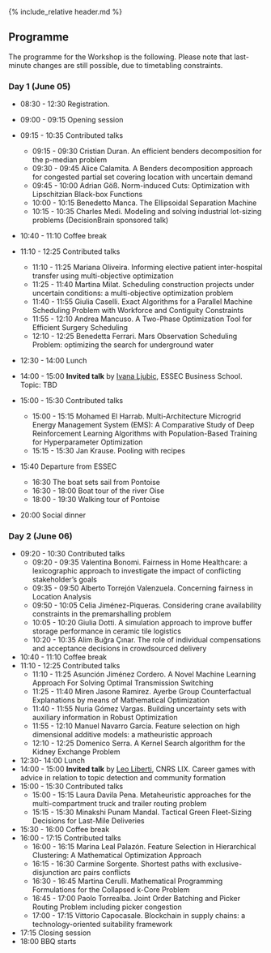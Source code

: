 {% include_relative header.md %}

## Programme

The programme for the Workshop is the following.
Please note that last-minute changes are still possible, due to timetabling constraints.

### Day 1 (June 05)

* 08:30 - 12:30 Registration.

* 09:00 - 09:15 Opening session
* 09:15 - 10:35 Contributed talks
    * 09:15 - 09:30 Cristian Duran. An efficient benders decomposition for the p-median problem
    * 09:30 - 09:45 Alice Calamita. A Benders decomposition approach for congested partial set covering location with uncertain demand
    * 09:45 - 10:00 Adrian Göß. Norm-induced Cuts: Optimization with Lipschitzian Black-box Functions
    * 10:00 - 10:15 Benedetto Manca. The Ellipsoidal Separation Machine
    * 10:15 - 10:35 Charles Medi. Modeling and solving industrial lot-sizing problems (DecisionBrain sponsored talk)
* 10:40 - 11:10 Coffee break
* 11:10 - 12:25 Contributed talks
    * 11:10 - 11:25 Mariana Oliveira. Informing elective patient inter-hospital transfer using multi-objective optimization
    * 11:25 - 11:40 Martina Milat. Scheduling construction projects under uncertain conditions: a multi-objective optimization problem
    * 11:40 - 11:55 Giulia Caselli. Exact Algorithms for a Parallel Machine Scheduling Problem with Workforce and Contiguity Constraints
    * 11:55 - 12:10 Andrea Mancuso. A Two-Phase Optimization Tool for Efficient Surgery Scheduling
    * 12:10 - 12:25 Benedetta Ferrari. Mars Observation Scheduling Problem: optimizing the search for underground water
* 12:30 - 14:00 Lunch
* 14:00 - 15:00 **Invited talk** by [Ivana Ljubic](https://faculty.essec.edu/en/cv/en-ljubic-ivana/), ESSEC Business School. Topic: TBD
* 15:00 - 15:30 Contributed talks
    * 15:00 - 15:15 Mohamed El Harrab. Multi-Architecture Microgrid Energy Management System (EMS): A Comparative Study of Deep Reinforcement Learning Algorithms with Population-Based Training for Hyperparameter Optimization
    * 15:15 - 15:30 Jan Krause. Pooling with recipes
* 15:40 Departure from ESSEC
    * 16:30 The boat sets sail from Pontoise
    * 16:30 - 18:00 Boat tour of the river Oise
    * 18:00 - 19:30 Walking tour of Pontoise
* 20:00 Social dinner

### Day 2 (June 06)

* 09:20 - 10:30 Contributed talks
    * 09:20 - 09:35 Valentina Bonomi. Fairness in Home Healthcare: a lexicographic approach to investigate the impact of conflicting stakeholder’s goals
    * 09:35 - 09:50 Alberto Torrejón Valenzuela. Concerning fairness in Location Analysis
    * 09:50 - 10:05 Celia Jiménez-Piqueras. Considering crane availability constraints in the premarshalling problem
    * 10:05 - 10:20 Giulia Dotti. A simulation approach to improve buffer storage performance in ceramic tile logistics
    * 10:20 - 10:35 Alim Buğra Çınar. The role of individual compensations and acceptance decisions in crowdsourced delivery
* 10:40 - 11:10 Coffee break
* 11:10 - 12:25 Contributed talks
    * 11:10 - 11:25 Asunción Jiménez Cordero. A Novel Machine Learning Approach For Solving Optimal Transmission Switching
    * 11:25 - 11:40 Miren Jasone Ramirez. Ayerbe	Group Counterfactual Explanations by means of Mathematical Optimization
    * 11:40 - 11:55 Nuria Gómez Vargas. Building uncertainty sets with auxiliary information in Robust Optimization
    * 11:55 - 12:10 Manuel Navarro García. Feature selection on high dimensional additive models: a matheuristic approach
    * 12:10 - 12:25 Domenico Serra. A Kernel Search algorithm for the Kidney Exchange Problem
* 12:30- 14:00 Lunch
* 14:00 - 15:00 **Invited talk** by [Leo Liberti](https://www.lix.polytechnique.fr/~liberti/), CNRS LIX. Career games with advice in relation to topic detection and community formation
* 15:00 - 15:30 Contributed talks
    * 15:00 - 15:15 Laura Davila Pena. Metaheuristic approaches for the multi-compartment truck and trailer routing problem
    * 15:15 - 15:30 Minakshi Punam Mandal. Tactical Green Fleet-Sizing Decisions for Last-Mile Deliveries
* 15:30 - 16:00 Coffee break
* 16:00 - 17:15 Contributed talks
    * 16:00 - 16:15 Marina Leal Palazón. Feature Selection in Hierarchical Clustering: A Mathematical Optimization Approach
    * 16:15 - 16:30 Carmine Sorgente. Shortest paths with exclusive-disjunction arc pairs conflicts
    * 16:30 - 16:45 Martina Cerulli. Mathematical Programming Formulations for the Collapsed k-Core Problem
    * 16:45 - 17:00 Paolo Torrealba. Joint Order Batching and Picker Routing Problem including picker congestion
    * 17:00 - 17:15 Vittorio Capocasale. Blockchain in supply chains: a technology-oriented suitability framework
* 17:15 Closing session
* 18:00 BBQ starts
